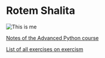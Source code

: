 # Rotem Shalita

![This is me](my_photo.png)

[Notes of the Advanced Python course](/notes)

[List of all exercises on exercism](/exercism)

